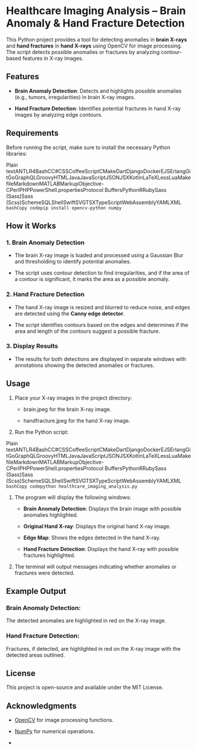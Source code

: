 Healthcare Imaging Analysis – Brain Anomaly & Hand Fracture Detection
=====================================================================

This Python project provides a tool for detecting anomalies in **brain X-rays** and **hand fractures** in **hand X-rays** using OpenCV for image processing. The script detects possible anomalies or fractures by analyzing contour-based features in X-ray images.

Features
--------

*   **Brain Anomaly Detection**: Detects and highlights possible anomalies (e.g., tumors, irregularities) in brain X-ray images.
    
*   **Hand Fracture Detection**: Identifies potential fractures in hand X-ray images by analyzing edge contours.
    

Requirements
------------

Before running the script, make sure to install the necessary Python libraries:

Plain textANTLR4BashCC#CSSCoffeeScriptCMakeDartDjangoDockerEJSErlangGitGoGraphQLGroovyHTMLJavaJavaScriptJSONJSXKotlinLaTeXLessLuaMakefileMarkdownMATLABMarkupObjective-CPerlPHPPowerShell.propertiesProtocol BuffersPythonRRubySass (Sass)Sass (Scss)SchemeSQLShellSwiftSVGTSXTypeScriptWebAssemblyYAMLXML`   bashCopy codepip install opencv-python numpy   `

How it Works
------------

### 1\. **Brain Anomaly Detection**

*   The brain X-ray image is loaded and processed using a Gaussian Blur and thresholding to identify potential anomalies.
    
*   The script uses contour detection to find irregularities, and if the area of a contour is significant, it marks the area as a possible anomaly.
    

### 2\. **Hand Fracture Detection**

*   The hand X-ray image is resized and blurred to reduce noise, and edges are detected using the **Canny edge detector**.
    
*   The script identifies contours based on the edges and determines if the area and length of the contours suggest a possible fracture.
    

### 3\. **Display Results**

*   The results for both detections are displayed in separate windows with annotations showing the detected anomalies or fractures.
    

Usage
-----

1.  Place your X-ray images in the project directory:
    
    *   brain.jpeg for the brain X-ray image.
        
    *   handfracture.jpeg for the hand X-ray image.
        
2.  Run the Python script:
    

Plain textANTLR4BashCC#CSSCoffeeScriptCMakeDartDjangoDockerEJSErlangGitGoGraphQLGroovyHTMLJavaJavaScriptJSONJSXKotlinLaTeXLessLuaMakefileMarkdownMATLABMarkupObjective-CPerlPHPPowerShell.propertiesProtocol BuffersPythonRRubySass (Sass)Sass (Scss)SchemeSQLShellSwiftSVGTSXTypeScriptWebAssemblyYAMLXML`   bashCopy codepython healthcare_imaging_analysis.py   `

1.  The program will display the following windows:
    
    *   **Brain Anomaly Detection**: Displays the brain image with possible anomalies highlighted.
        
    *   **Original Hand X-ray**: Displays the original hand X-ray image.
        
    *   **Edge Map**: Shows the edges detected in the hand X-ray.
        
    *   **Hand Fracture Detection**: Displays the hand X-ray with possible fractures highlighted.
        
2.  The terminal will output messages indicating whether anomalies or fractures were detected.
    

Example Output
--------------

### Brain Anomaly Detection:

The detected anomalies are highlighted in red on the X-ray image.

### Hand Fracture Detection:

Fractures, if detected, are highlighted in red on the X-ray image with the detected areas outlined.

License
-------

This project is open-source and available under the MIT License.

Acknowledgments
---------------

*   [OpenCV](https://opencv.org/) for image processing functions.
    
*   [NumPy](https://numpy.org/) for numerical operations.
*   

